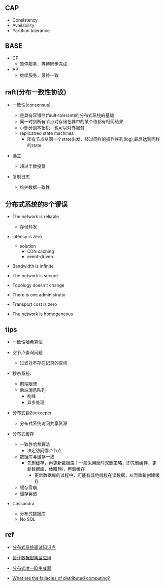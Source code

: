 
## CAP

+ Consistency
+ Availability
+ Partition tolerance

## BASE

+ CP
    + 暂停服务，等待同步完成
+ AP
    + 继续服务，最终一致

## raft(分布一致性协议)

+ 一致性(consensus)
    + 是具有容错性(fault-tolerant)的分布式系统的基础
    + 同一时刻所有节点对存储在其中的某个值都有相同结果
    + 小部分副本拓机，也可以对外服务
    + replicatred state machines
        + 所有节点从同一个state出发，经过同样的操作序列(log),最后达到同样的state

+ 选主
    + 超过半数投票

+ 复制日志
    + 维护数据一致性

## 分布式系统的8个谬误
+ The network is reliable
    + 存储转发

+ latency is zero
    + solution
        + CDN caching
        + event-driven

+ Bandwidth is infinite

+ The network is secure

+ Topology doesn't change

+ There is one administrator

+ Transport cost is zero

+ The network is homogeneous

## tips

+ 一致性哈希算法

+ 空节点查询问题
    + 过滤对不存在记录的查询

+ 秒杀系统、
    + 前端限流
    + 后端消息队列
        + 削峰
        + 异步处理

+ 分布式锁Zookeeper
    + 分布式系统访问共享资源

+ 分布式缓存
    + 一致性哈希算法
        + 决定访问哪个节点
    + 数据库与缓存一致
        + 先删缓存，再更新数据库；一般采用延时双删策略，即先删缓存，更新数据库，休眠1秒，再删缓存
            + 更新数据库的过程中，可能有其他线程在读数据，从而重新创建缓存
    + 缓存雪崩
    + 缓存穿透

+ Cassandra
    + 分布式数据库
    + No SQL

## ref

+ [分布式系统面试知识点](https://zhuanlan.zhihu.com/p/140272240)
+ [设计数据密集型应用](http://ddia.vonng.com/#/)
+ [分布式唯一ID生成器](https://zhuanlan.zhihu.com/p/65095562)


+ [What are the fallacies of distributed computing?](https://ably.com/blog/8-fallacies-of-distributed-computing)